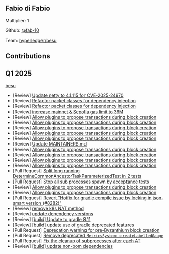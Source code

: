 ## Fabio di Fabio
Multiplier: 1

Github: [@fab-10](https://github.com/fab-10)

Team: [hyperledger/besu](https://github.com/hyperledger/besu/pulls?q=author%3Afab-10)

## Contributions
## Q1 2025

[besu](https://github.com/hyperledger/besu)
* [Review] [Update netty to 4.1.115 for CVE-2025-24970](https://github.com/hyperledger/besu/pull/8275#pullrequestreview-2608745477)
* [Review] [Refactor packet classes for dependency injection](https://github.com/hyperledger/besu/pull/8271#pullrequestreview-2608775836)
* [Review] [Refactor packet classes for dependency injection](https://github.com/hyperledger/besu/pull/8271#pullrequestreview-2608775836)
* [Review] [increase mainnet & Sepolia gas limit to 36M](https://github.com/hyperledger/besu/pull/8249#pullrequestreview-2608978399)
* [Review] [Allow plugins to propose transactions during block creation](https://github.com/hyperledger/besu/pull/8268#pullrequestreview-2609037928)
* [Review] [Allow plugins to propose transactions during block creation](https://github.com/hyperledger/besu/pull/8268#pullrequestreview-2609046340)
* [Review] [Allow plugins to propose transactions during block creation](https://github.com/hyperledger/besu/pull/8268#pullrequestreview-2609063822)
* [Review] [Allow plugins to propose transactions during block creation](https://github.com/hyperledger/besu/pull/8268#pullrequestreview-2609071009)
* [Review] [Allow plugins to propose transactions during block creation](https://github.com/hyperledger/besu/pull/8268#pullrequestreview-2609158376)
* [Review] [Update MAINTAINERS.md](https://github.com/hyperledger/besu/pull/8230#pullrequestreview-2609162592)
* [Review] [Allow plugins to propose transactions during block creation](https://github.com/hyperledger/besu/pull/8268#pullrequestreview-2609294776)
* [Review] [Allow plugins to propose transactions during block creation](https://github.com/hyperledger/besu/pull/8268#pullrequestreview-2609295441)
* [Review] [Allow plugins to propose transactions during block creation](https://github.com/hyperledger/besu/pull/8268#pullrequestreview-2609336314)
* [Review] [Allow plugins to propose transactions during block creation](https://github.com/hyperledger/besu/pull/8268#pullrequestreview-2609340897)
* [Pull Request] [Split long running DetermineCommonAncestorTaskParameterizedTest in 2 tests](https://github.com/hyperledger/besu/pull/8276)
* [Pull Request] [Stop all sub processes spawn by acceptance tests](https://github.com/hyperledger/besu/pull/8284)
* [Review] [Allow plugins to propose transactions during block creation](https://github.com/hyperledger/besu/pull/8268#pullrequestreview-2612157472)
* [Review] [Allow plugins to propose transactions during block creation](https://github.com/hyperledger/besu/pull/8268#pullrequestreview-2612161600)
* [Pull Request] [Revert "Hotfix for gradle compile issue by locking in json-smart version (#8282)"](https://github.com/hyperledger/besu/pull/8286)
* [Review] [remove k8s NAT method](https://github.com/hyperledger/besu/pull/8289#pullrequestreview-2614492935)
* [Review] [update dependency versions](https://github.com/hyperledger/besu/pull/8293#pullrequestreview-2614494946)
* [Review] [[build] Update to gradle 8.11](https://github.com/hyperledger/besu/pull/8294#pullrequestreview-2614496681)
* [Review] [[build] update use of gradle deprecated features](https://github.com/hyperledger/besu/pull/8295#pullrequestreview-2614503395)
* [Pull Request] [Deprecation warning for pre-Byzanthium block creation](https://github.com/hyperledger/besu/pull/8297)
* [Pull Request] [Remove deprecated `MetricsSystem::createLabelledGauge`](https://github.com/hyperledger/besu/pull/8299)
* [Pull Request] [Fix the cleanup of subprocesses after each AT](https://github.com/hyperledger/besu/pull/8306)
* [Review] [[build] update non-bom dependencies](https://github.com/hyperledger/besu/pull/8315#pullrequestreview-2621101644)
